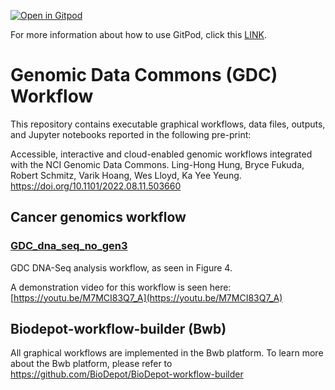 [![Open in Gitpod](https://gitpod.io/button/open-in-gitpod.svg)](https://gitpod.io/#https://github.com/Biodepot-workflows/GDC-dna-seq-no-gen3)

For more information about how to use GitPod, click this [LINK](GITPOD.md).

# Genomic Data Commons (GDC) Workflow

This repository contains executable graphical workflows, data files, outputs, and Jupyter notebooks reported in the following pre-print:

Accessible, interactive and cloud-enabled genomic workflows integrated with the NCI Genomic Data Commons. Ling-Hong Hung, Bryce Fukuda, Robert Schmitz, Varik Hoang, Wes Lloyd, Ka Yee Yeung. https://doi.org/10.1101/2022.08.11.503660

## Cancer genomics workflow

### [GDC_dna_seq_no_gen3](workflow/GDC_dna_seq_no_gen3)

GDC DNA-Seq analysis workflow, as seen in Figure 4.

A demonstration video for this workflow is seen here:
[https://youtu.be/M7MCI83Q7_A](https://youtu.be/M7MCI83Q7_A)

## Biodepot-workflow-builder (Bwb)

All graphical workflows are implemented in the Bwb platform. To learn more about the Bwb platform, please refer to https://github.com/BioDepot/BioDepot-workflow-builder
